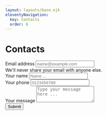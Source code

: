 ```yaml
---
layout: layouts/base.njk
eleventyNavigation:
  key: Contacts
  order: 6
---
```

# Contacts

<form id="contact-form" name="contact-form" method="POST" netlify>
  <div class="mb-3">
    <label for="contact-email" class="form-label"  >Email address</label>
    <input type="email" class="form-control" id="contact-email" name="contact-email" aria-describedby="emailHelp" placeholder="name@example.com" required>
    <div id="emailHelp" class="form-text">We'll never share your email with anyone else.</div>
  </div>
  <div class="mb-3">
    <label for="contact-name" class="form-label" >Your name</label>
    <input type="text" class="form-control" id="contact-name"  id="contact-name"  required placeholder="Name ..." >
  </div>
	 <div class="mb-3">
    <label for="contact-tel" class="form-label" >Your phone</label>
    <input type="tel" class="form-control" id="contact-tel"  id="contact-tel"  required placeholder="0123456789" >
  </div>
  <div class="mb-3">
  <label for="contact-message" class="form-label" >Your message</label>
  <textarea class="form-control" id="contact-message" rows="3" placeholder="Type your message here ..."  required></textarea>
</div>

  <input type="submit" class="btn btn-primary" id="submit">
</form>
